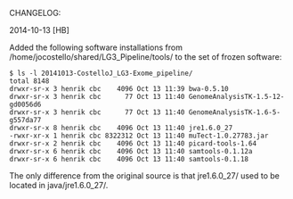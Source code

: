 CHANGELOG:

2014-10-13 [HB]

Added the following software installations from /home/jocostello/shared/LG3_Pipeline/tools/ to the set of frozen software:

```
$ ls -l 20141013-CostelloJ_LG3-Exome_pipeline/
total 8148
drwxr-sr-x 3 henrik cbc    4096 Oct 13 11:39 bwa-0.5.10
drwxr-sr-x 3 henrik cbc      77 Oct 13 11:40 GenomeAnalysisTK-1.5-12-gd0056d6
drwxr-sr-x 3 henrik cbc      77 Oct 13 11:40 GenomeAnalysisTK-1.6-5-g557da77
drwxr-sr-x 8 henrik cbc    4096 Oct 13 11:40 jre1.6.0_27
-rwxr-xr-x 1 henrik cbc 8322312 Oct 13 11:40 muTect-1.0.27783.jar
drwxr-sr-x 2 henrik cbc    4096 Oct 13 11:40 picard-tools-1.64
drwxr-sr-x 6 henrik cbc    4096 Oct 13 11:40 samtools-0.1.12a
drwxr-sr-x 6 henrik cbc    4096 Oct 13 11:40 samtools-0.1.18
```

The only difference from the original source is that jre1.6.0_27/ used to be located in java/jre1.6.0_27/.
